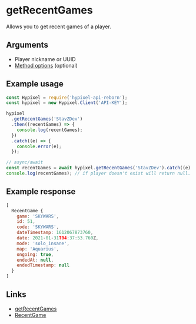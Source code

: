 # getRecentGames

Allows you to get recent games of a player.

## Arguments

- Player nickname or UUID
- [Method options](https://hypixel-api-reborn.github.io/#/docs/main/master/typedef/MethodOptions) (optional)

## Example usage

```js
const Hypixel = require('hypixel-api-reborn');
const hypixel = new Hypixel.Client('API-KEY');

hypixel
  .getRecentGames('StavZDev')
  .then((recentGames) => {
    console.log(recentGames);
  })
  .catch((e) => {
    console.error(e);
  });

// async/await
const recentGames = await hypixel.getRecentGames('StavZDev').catch((e) => console.error(e));
console.log(recentGames); // if player doesn't exist will return null.
```

## Example response

```js
[
  RecentGame {
    game: 'SKYWARS',
    id: 51,
    code: 'SKYWARS',
    dateTimestamp: 1612067873760,
    date: 2021-01-31T04:37:53.760Z,
    mode: 'solo_insane',
    map: 'Aquarius',
    ongoing: true,
    endedAt: null,
    endedTimestamp: null
  }
]
```

## Links

- [getRecentGames](https://hypixel-api-reborn.github.io/#/docs/main/master/class/Client?scrollTo=getRecentGames)
- [RecentGame](https://hypixel-api-reborn.github.io/#/docs/main/master/class/RecentGame)
